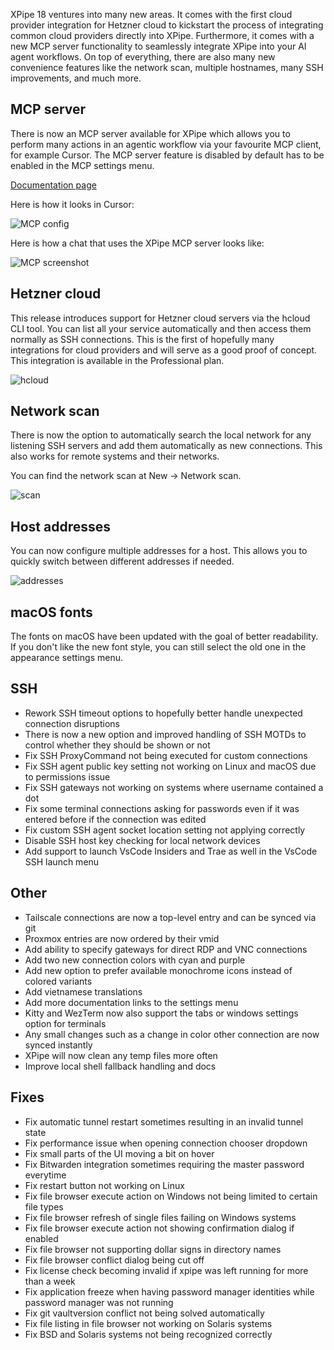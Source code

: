 XPipe 18 ventures into many new areas. It comes with the first cloud provider integration for Hetzner cloud to kickstart the process of integrating common cloud providers directly into XPipe. Furthermore, it comes with a new MCP server functionality to seamlessly integrate XPipe into your AI agent workflows. On top of everything, there are also many new convenience features like the network scan, multiple hostnames, many SSH improvements, and much more.

## MCP server

There is now an MCP server available for XPipe which allows you to perform many actions in an agentic workflow via your favourite MCP client, for example Cursor. The MCP server feature is disabled by default has to be enabled in the MCP settings menu.

[Documentation page](https://docs.xpipe.io/guide/mcp)

Here is how it looks in Cursor:

![MCP config](https://xpipe.io/assets/images/BlogPage/cursor-mcp.png)

Here is how a chat that uses the XPipe MCP server looks like:

![MCP screenshot](https://xpipe.io/assets/images/BlogPage/cursor-chat.png)

## Hetzner cloud

This release introduces support for Hetzner cloud servers via the hcloud CLI tool. You can list all your service automatically and then access them normally as SSH connections. This is the first of hopefully many integrations for cloud providers and will serve as a good proof of concept. This integration is available in the Professional plan.

![hcloud](https://xpipe.io/assets/images/BlogPage/hcloud.png)

## Network scan

There is now the option to automatically search the local network for any listening SSH servers and add them automatically as new connections. This also works for remote systems and their networks.

You can find the network scan at New -> Network scan.

![scan](https://xpipe.io/assets/images/BlogPage/network-scan.png)

## Host addresses

You can now configure multiple addresses for a host. This allows you to quickly switch between different addresses if needed.

![addresses](https://xpipe.io/assets/images/BlogPage/addresses.png)

## macOS fonts

The fonts on macOS have been updated with the goal of better readability. If you don't like the new font style, you can still select the old one in the appearance settings menu.

## SSH

- Rework SSH timeout options to hopefully better handle unexpected connection disruptions
- There is now a new option and improved handling of SSH MOTDs to control whether they should be shown or not
- Fix SSH ProxyCommand not being executed for custom connections
- Fix SSH agent public key setting not working on Linux and macOS due to permissions issue
- Fix SSH gateways not working on systems where username contained a dot
- Fix some terminal connections asking for passwords even if it was entered before if the connection was edited
- Fix custom SSH agent socket location setting not applying correctly
- Disable SSH host key checking for local network devices
- Add support to launch VsCode Insiders and Trae as well in the VsCode SSH launch menu

## Other

- Tailscale connections are now a top-level entry and can be synced via git
- Proxmox entries are now ordered by their vmid
- Add ability to specify gateways for direct RDP and VNC connections
- Add two new connection colors with cyan and purple
- Add new option to prefer available monochrome icons instead of colored variants
- Add vietnamese translations
- Add more documentation links to the settings menu
- Kitty and WezTerm now also support the tabs or windows settings option for terminals
- Any small changes such as a change in color other connection are now synced instantly
- XPipe will now clean any temp files more often
- Improve local shell fallback handling and docs

## Fixes

- Fix automatic tunnel restart sometimes resulting in an invalid tunnel state
- Fix performance issue when opening connection chooser dropdown
- Fix small parts of the UI moving a bit on hover
- Fix Bitwarden integration sometimes requiring the master password everytime
- Fix restart button not working on Linux
- Fix file browser execute action on Windows not being limited to certain file types
- Fix file browser refresh of single files failing on Windows systems
- Fix file browser execute action not showing confirmation dialog if enabled
- Fix file browser not supporting dollar signs in directory names
- Fix file browser conflict dialog being cut off
- Fix license check becoming invalid if xpipe was left running for more than a week
- Fix application freeze when having password manager identities while password manager was not running
- Fix git vaultversion conflict not being solved automatically
- Fix file listing in file browser not working on Solaris systems
- Fix BSD and Solaris systems not being recognized correctly
